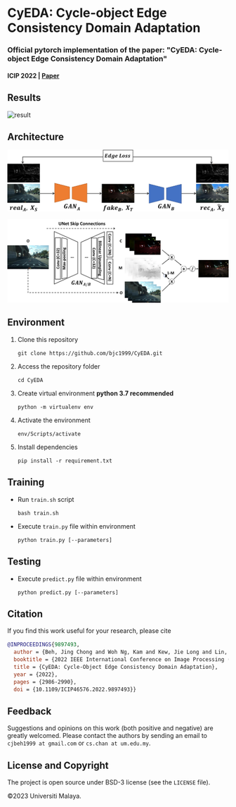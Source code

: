 # CyEDA: Cycle-object Edge Consistency Domain Adaptation

### Official pytorch implementation of the paper: "CyEDA: Cycle-object Edge Consistency Domain Adaptation"

#### ICIP 2022 | [Paper](https://ieeexplore.ieee.org/document/9897493) 

## Results
![result](imgs/val_result.png "result")

## Architecture
![overview](imgs/edge_loss.png "overview")


![gan](imgs/mask_unet.png "gan")

## Environment
1. Clone this repository
   ```
   git clone https://github.com/bjc1999/CyEDA.git
   ```

2. Access the repository folder
   ```
   cd CyEDA
   ```

3. Create virtual environment **python 3.7 recommended**
   ```
   python -m virtualenv env
   ```

4. Activate the environment
   ```
   env/Scripts/activate
   ```

5. Install dependencies
   ```
   pip install -r requirement.txt
   ```

## Training
- Run `train.sh` script
  ```
  bash train.sh
  ```

- Execute `train.py` file within environment
  ```
  python train.py [--parameters]
  ```

## Testing
- Execute `predict.py` file within environment
  ```
  python predict.py [--parameters]
  ```

## Citation
If you find this work useful for your research, please cite
```bibtex
@INPROCEEDINGS{9897493,
  author = {Beh, Jing Chong and Woh Ng, Kam and Kew, Jie Long and Lin, Che-Tsung and Chan, Chee Seng and Lai, Shang-Hong and Zach, Christopher},
  booktitle = {2022 IEEE International Conference on Image Processing (ICIP)}, 
  title = {CyEDA: Cycle-Object Edge Consistency Domain Adaptation}, 
  year = {2022},
  pages = {2986-2990},
  doi = {10.1109/ICIP46576.2022.9897493}}
```

## Feedback
Suggestions and opinions on this work (both positive and negative) are greatly welcomed. Please contact the authors by sending an email to `cjbeh1999 at gmail.com` or `cs.chan at um.edu.my`.

## License and Copyright
The project is open source under BSD-3 license (see the `LICENSE` file).

©2023 Universiti Malaya.
